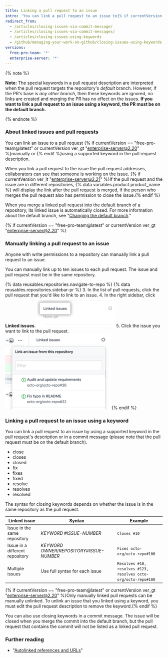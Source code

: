 ```yaml
---
title: Linking a pull request to an issue
intro: 'You can link a pull request to an issue to{% if currentVersion == "free-pro-team@latest" or currentVersion ver_gt "enterprise-server@2.18" %} show that a fix is in progress and to{% endif %} automatically close the issue when the pull request is merged.'
redirect_from:
  - /articles/closing-issues-via-commit-message/
  - /articles/closing-issues-via-commit-messages/
  - /articles/closing-issues-using-keywords
  - /github/managing-your-work-on-github/closing-issues-using-keywords
versions:
  free-pro-team: '*'
  enterprise-server: '*'
---
```


{% note %}

**Note:** The special keywords in a pull request description are interpreted when the pull request targets the repository's *default* branch. However, if the PR's base is *any other branch*, then these keywords are ignored, no links are created and merging the PR has no effect on the issues. **If you want to link a pull request to an issue using a keyword, the PR must be on the default branch.**

{% endnote %}

### About linked issues and pull requests

You can link an issue to a pull request {% if currentVersion == "free-pro-team@latest" or currentVersion ver_gt "enterprise-server@2.20" %}manually or {% endif %}using a supported keyword in the pull request description. 

When you link a pull request to the issue the pull request addresses, collaborators can see that someone is working on the issue. {% if currentVersion ver_lt "enterprise-server@2.21" %}If the pull request and the issue are in different repositories, {% data variables.product.product_name %} will display the link after the pull request is merged, if the person who merges the pull request also has permission to close the issue.{% endif %}

When you merge a linked pull request into the default branch of a repository, its linked issue is automatically closed. For more information about the default branch, see "[Changing the default branch](/github/administering-a-repository/changing-the-default-branch)."

{% if currentVersion == "free-pro-team@latest" or currentVersion ver_gt "enterprise-server@2.20" %}
### Manually linking a pull request to an issue

Anyone with write permissions to a repository can manually link a pull request to an issue.

You can manually link up to ten issues to each pull request. The issue and pull request must be in the same repository.

{% data reusables.repositories.navigate-to-repo %}
{% data reusables.repositories.sidebar-pr %}
3. In the list of pull requests, click the pull request that you'd like to link to an issue.
4. In the right sidebar, click **Linked issues**.
  ![Linked issues in the right sidebar](/assets/images/help/pull_requests/linked-issues.png)
5. Click the issue you want to link to the pull request.
  ![Drop down to link issue](/assets/images/help/pull_requests/link-issue-drop-down.png)
{% endif %}

### Linking a pull request to an issue using a keyword

You can link a pull request to an issue by using a supported keyword in the pull request's description or in a commit message (please note that the pull request must be on the default branch). 

* close
* closes
* closed
* fix
* fixes
* fixed
* resolve
* resolves
* resolved

The syntax for closing keywords depends on whether the issue is in the same repository as the pull request.

Linked issue | Syntax | Example
--------------- | ------ | ------
Issue in the same repository | *KEYWORD* #*ISSUE-NUMBER* | `Closes #10`
Issue in a different repository | *KEYWORD* *OWNER*/*REPOSITORY*#*ISSUE-NUMBER* | `Fixes octo-org/octo-repo#100`
Multiple issues | Use full syntax for each issue | `Resolves #10, resolves #123, resolves octo-org/octo-repo#100`

{% if currentVersion == "free-pro-team@latest" or currentVersion ver_gt "enterprise-server@2.20" %}Only manually linked pull requests can be manually unlinked. To unlink an issue that you linked using a keyword, you must edit the pull request description to remove the keyword.{% endif %}

You can also use closing keywords in a commit message. The issue will be closed when you merge the commit into the default branch, but the pull request that contains the commit will not be listed as a linked pull request.

### Further reading

- "[Autolinked references and URLs](/articles/autolinked-references-and-urls/#issues-and-pull-requests)"
